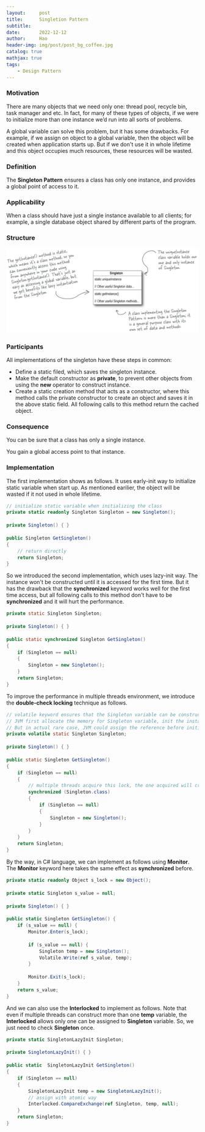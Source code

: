```yaml
---
layout:     post
title:      Singletion Pattern
subtitle:   
date:       2022-12-12
author:     Hao
header-img: img/post/post_bg_coffee.jpg
catalog: true
mathjax: true
tags:
    - Design Pattern
---
```


### Motivation

There are many objects that we need only one: thread pool, recycle bin, task manager and etc. In fact, for many of these types of objects, if we were to initialize more than one instance we’d run into all sorts of problems.

A global variable can solve this problem, but it has some drawbacks. For example, if we assign on object to a global variable, then the object will be created when application starts up. But if we don't use it in whole lifetime and this object occupies much resources, these resources will be wasted.

### Definition

The **Singleton Pattern** ensures a class has only one instance, and provides a global point of access to it.

### Applicability

When a class should have just a single instance available to all clients; for example, a single database object shared by different parts of the program.

### Structure

![img](/img/DesignPattern/singleton.png)

### Participants

All implementations of the singleton have these steps in common:
+ Define a static filed, which saves the singleton instance.
+ Make the default constructor as **private**, to prevent other objects from using the **new** operator to construct instance.
+ Create a static creation method that acts as a constructor, where this method calls the private constructor to create an object and saves it in the above static field. All following calls to this method return the cached object.

### Consequence

You can be sure that a class has only a single instance.

You gain a global access point to that instance.

### Implementation

The first implementation shows as follows. It uses early-init way to initialize static variable when start up. As mentioned earilier, the object will be wasted if it not used in whole lifetime.

```c#
// initialize static variable when initializing the class
private static readonly Singleton Singleton = new Singleton();

private Singleton() { }

public Singleton GetSingleton()
{
    // return directly
    return Singleton;
}
```

So we introduced the second implementation, which uses lazy-init way. The instance won't be constructed until it is accessed for the first time. But it has the drawback that the **synchronized** keyword works well for the first time access, but all following calls to this method don't have to be **synchronized** and it will hurt the performance.

```java
private static Singleton Singleton;

private Singleton() { }

public static synchronized Singleton GetSingleton()
{
    if (Singleton == null)
    {
        Singleton = new Singleton();
    }        
    return Singleton;
}
```

To improve the performance in multiple threads environment, we introduce the **double-check locking** technique as follows. 

```java
// volatile keyword ensures that the Singleton variable can be constructed completely.
// JVM first allocate the memory for Singleton variable, init the instance using construcor, and assign the reference to Singleton.
// But in actual rare case, JVM could assign the reference before initializing the instance. So at this time, other threads may get the incomplete instance.
private volatile static Singleton Singleton;

private Singleton() { }

public static Singleton GetSingleton()
{
    if (Singleton == null)
    {
        // multiple threads acquire this lock, the one acquired will create singleton instance
        synchronized (Singleton.class)
        {
            if (Singleton == null) 
            {
                Singleton = new Singleton();
            }
        }
    }        
    return Singleton;
}
```
By the way, in C# language, we can implement as follows using **Monitor**. The **Monitor** keyword here takes the same effect as **synchronized** before.

```c#
private static readonly Object s_lock = new Object();

private static Singleton s_value = null;

private Singleton() { }

public static Singleton GetSingleton() {
    if (s_value == null) {
        Monitor.Enter(s_lock);

        if (s_value == null) {
            Singleton temp = new Singleton();
            Volatile.Write(ref s_value, temp);
        }

        Monitor.Exit(s_lock);
    }
    return s_value;
}
```

And we can also use the **Interlocked** to implement as follows. Note that even if multiple threads can construct more than one **temp** variable, the **Interlocked** allows only one can be assigned to **Singleton** variable. So, we just need to check **Singleton** once.

```c#
private static SingletonLazyInit Singleton;
    
private SingletonLazyInit() { }

public static  SingletonLazyInit GetSingleton()
{
    if (Singleton == null)
    {
        SingletonLazyInit temp = new SingletonLazyInit();
        // assign with atomic way
        Interlocked.CompareExchange(ref Singleton, temp, null);
    }        
    return Singleton;
}
```


